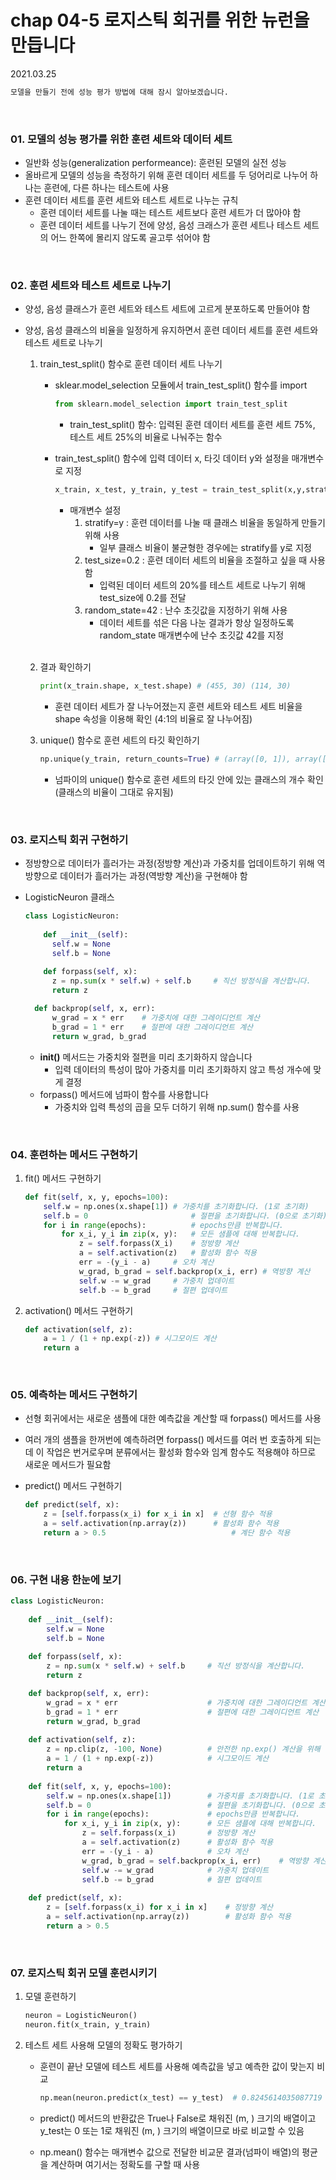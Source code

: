 # chap 04-5 로지스틱 회귀를 위한 뉴런을 만듭니다

2021.03.25

```markdown
모델을 만들기 전에 성능 평가 방법에 대해 잠시 알아보겠습니다.
```

<br>

### 01. 모델의 성능 평가를 위한 훈련 세트와 데이터 세트

* 일반화 성능(generalization performeance): 훈련된 모델의 실전 성능
* 올바르게 모델의 성능을 측정하기 위해 훈련 데이터 세트를 두 덩어리로 나누어 하나는 훈련에, 다른 하나는 테스트에 사용
* 훈련 데이터 세트를 훈련 세트와 테스트 세트로 나누는 규칙
  * 훈련 데이터 세트를 나눌 때는 테스트 세트보다 훈련 세트가 더 많아야 함
  * 훈련 데이터 세트를 나누기 전에 양성, 음성 크래스가 훈련 세트나 테스트 세트의 어느 한쪽에 몰리지 않도록 골고루 섞어야 함

<br>

### 02. 훈련 세트와 테스트 세트로 나누기

* 양성, 음성 클래스가 훈련 세트와 테스트 세트에 고르게 분포하도록 만들어야 함

* 양성, 음성 클래스의 비율을 일정하게 유지하면서 훈련 데이터 세트를 훈련 세트와 테스트 세트로 나누기

  1. train_test_split() 함수로 훈련 데이터 세트 나누기

     * sklear.model_selection 모듈에서 train_test_split() 함수를 import

       ```python
       from sklearn.model_selection import train_test_split
       ```
       * train_test_split() 함수: 입력된 훈련 데이터 세트를 훈련 세트 75%, 테스트 세트 25%의 비율로 나눠주는 함수

     * train_test_split() 함수에 입력 데이터 x, 타깃 데이터 y와 설정을 매개변수로 지정

       ```python
       x_train, x_test, y_train, y_test = train_test_split(x,y,stratify=y,test_size=0.2,random_state=42)
       ```

       * 매개변수 설정
         1. stratify=y : 훈련 데이터를 나눌 때 클래스 비율을 동일하게 만들기 위해 사용
            * 일부 클래스 비율이 불균형한 경우에는 stratify를 y로 지정
         2. test_size=0.2 :  훈련 데이터 세트의 비율을 조절하고 싶을 때 사용함
            * 입력된 데이터 세트의 20%를 테스트 세트로 나누기 위해 test_size에 0.2를 전달
         3. random_state=42 : 난수 초깃값을 지정하기 위해 사용
            * 데이터 세트를 섞은 다음 나눈 결과가 항상 일정하도록 random_state 매개변수에 난수 초깃값 42를 지정

     <br>

  2. 결과 확인하기

     ```python
     print(x_train.shape, x_test.shape)	# (455, 30) (114, 30)
     ```

     * 훈련 데이터 세트가 잘 나누어졌는지 훈련 세트와 테스트 세트 비율을 shape 속성을 이용해 확인 (4:1의 비율로 잘 나누어짐)

  3. unique() 함수로 훈련 세트의 타깃 확인하기

     ```python
     np.unique(y_train, return_counts=True)	# (array([0, 1]), array([170, 285]))
     ```

     * 넘파이의 unique() 함수로 훈련 세트의 타깃 안에 있는 클래스의 개수 확인 (클래스의 비율이 그대로 유지됨)

<br>

### 03. 로지스틱 회귀 구현하기

* 정방향으로 데이터가 흘러가는 과정(정방향 계산)과 가중치를 업데이트하기 위해 역방향으로 데이터가 흘러가는 과정(역방향 계산)을 구현해야 함

* LogisticNeuron 클래스

  ```python
  class LogisticNeuron:
      
      def __init__(self):
      	self.w = None
      	self.b = None
      
      def forpass(self, x):
      	z = np.sum(x * self.w) + self.b		# 직선 방정식을 계산합니다.
      	return z
  
  	def backprop(self, x, err):
      	w_grad = x * err	# 가중치에 대한 그레이디언트 계산
      	b_grad = 1 * err	# 절편에 대한 그레이디언트 계산
      	return w_grad, b_grad
  ```

  * __init()__ 메서드는 가중치와 절편을 미리 초기화하지 않습니다
    * 입력 데이터의 특성이 많아 가중치를 미리 초기화하지 않고 특성 개수에 맞게 결정
  * forpass() 메서드에 넘파이 함수를 사용합니다
    * 가중치와 입력 특성의 곱을 모두 더하기 위해 np.sum() 함수를 사용

<br>

### 04. 훈련하는 메서드 구현하기

1. fit() 메서드 구현하기

   ```python
   def fit(self, x, y, epochs=100):
       self.w = np.ones(x.shape[1])	# 가중치를 초기화합니다. (1로 초기화)
       self.b = 0						# 절편을 초기화합니다. (0으로 초기화)
       for i in range(epochs):			# epochs만큼 반복합니다.
           for x_i, y_i in zip(x, y):	# 모든 샘플에 대해 반복합니다.
               z = self.forpass(X_i)	# 정방향 계산
               a = self.activation(z)	# 활성화 함수 적용
               err = -(y_i - a)		# 오차 계산
               w_grad, b_grad = self.backprop(x_i, err)	# 역방향 계산
               self.w -= w_grad		# 가중치 업데이트
               self.b -= b_grad		# 절편 업데이트
   ```

2. activation() 메서드 구현하기

   ```python
   def activation(self, z):
       a = 1 / (1 + np.exp(-z))	# 시그모이드 계산
       return a
   ```

<br>

### 05. 예측하는 메서드 구현하기

* 선형 회귀에서는 새로운 샘플에 대한 예측값을 계산할 때 forpass() 메서드를 사용

* 여러 개의 샘플을 한꺼번에 예측하려면 forpass() 메서드를 여러 번 호출하게 되는데 이 작업은 번거로우며 분류에서는 활성화 함수와 임계 함수도 적용해야 하므로 새로운 메서드가 필요함

* predict() 메서드 구현하기

  ```python
  def predict(self, x):
      z = [self.forpass(x_i) for x_i in x]	# 선형 함수 적용
      a = self.activation(np.array(z))		# 활성화 함수 적용
      return a > 0.5							# 계단 함수 적용
  ```

<br>

### 06. 구현 내용 한눈에 보기

```python
class LogisticNeuron:
    
    def __init__(self):
    	self.w = None
    	self.b = None
    
    def forpass(self, x):
    	z = np.sum(x * self.w) + self.b		# 직선 방정식을 계산합니다.
    	return z

	def backprop(self, x, err):
    	w_grad = x * err					# 가중치에 대한 그레이디언트 계산
    	b_grad = 1 * err					# 절편에 대한 그레이디언트 계산
    	return w_grad, b_grad
    
    def activation(self, z):
        z = np.clip(z, -100, None)			# 안전한 np.exp() 계산을 위해
    	a = 1 / (1 + np.exp(-z))			# 시그모이드 계산
    	return a
    
    def fit(self, x, y, epochs=100):
    	self.w = np.ones(x.shape[1])		# 가중치를 초기화합니다. (1로 초기화)
    	self.b = 0							# 절편을 초기화합니다. (0으로 초기화)
    	for i in range(epochs):				# epochs만큼 반복합니다.
        	for x_i, y_i in zip(x, y):		# 모든 샘플에 대해 반복합니다.
            	z = self.forpass(x_i)		# 정방향 계산
            	a = self.activation(z)		# 활성화 함수 적용
            	err = -(y_i - a)			# 오차 계산
            	w_grad, b_grad = self.backprop(x_i, err)	# 역방향 계산
            	self.w -= w_grad			# 가중치 업데이트
            	self.b -= b_grad			# 절편 업데이트
                
    def predict(self, x):
   		z = [self.forpass(x_i) for x_i in x]	# 정방향 계산
    	a = self.activation(np.array(z))		# 활성화 함수 적용
    	return a > 0.5						
```

<br>

### 07. 로지스틱 회귀 모델 훈련시키기

1. 모델 훈련하기

   ```python
   neuron = LogisticNeuron()
   neuron.fit(x_train, y_train)
   ```

2. 테스트 세트 사용해 모델의 정확도 평가하기

   * 훈련이 끝난 모델에 테스트 세트를 사용해 예측값을 넣고 예측한 값이 맞는지 비교

     ```python
     np.mean(neuron.predict(x_test) == y_test)	# 0.8245614035087719
     ```

   * predict() 메서드의 반환값은 True나 False로 채워진 (m, ) 크기의 배열이고 y_test는 0 또는 1로 채워진 (m, ) 크기의 배열이므로 바로 비교할 수 있음

   * np.mean() 함수는 매개변수 값으로 전달한 비교문 결과(넘파이 배열)의 평균을 계산하며 여기서는 정확도를 구할 때 사용






